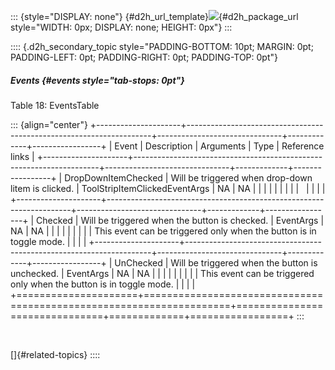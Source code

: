 ::: {style="DISPLAY: none"}
[](ms-xhelp:///?Id=d2h_url_template){#d2h_url_template}![](!package_url!){#d2h_package_url style="WIDTH: 0px; DISPLAY: none; HEIGHT: 0px"}
:::

:::: {.d2h_secondary_topic style="PADDING-BOTTOM: 10pt; MARGIN: 0pt; PADDING-LEFT: 0pt; PADDING-RIGHT: 0pt; PADDING-TOP: 0pt"}
##### Events {#events style="tab-stops: 0pt"}

Table 18: EventsTable

::: {align="center"}
+---------------------+---------------------------------------------------------------------+-------------------------------+-------------+-----------------+
| Event               | Description                                                         | Arguments                     | Type        | Reference links |
+---------------------+---------------------------------------------------------------------+-------------------------------+-------------+-----------------+
| DropDownItemChecked | Will be triggered when drop-down litem is clicked.                  | ToolStripItemClickedEventArgs | NA          | NA              |
|                     |                                                                     |                               |             |                 |
|                     |                                                                     |                               |             |                 |
+---------------------+---------------------------------------------------------------------+-------------------------------+-------------+-----------------+
| Checked             | Will be triggered when the button is checked.                       | EventArgs                     | NA          | NA              |
|                     |                                                                     |                               |             |                 |
|                     | This event can be triggered only when the button is in toggle mode. |                               |             |                 |
+---------------------+---------------------------------------------------------------------+-------------------------------+-------------+-----------------+
| UnChecked           | Will be triggered when the button is unchecked.                     | EventArgs                     | NA          | NA              |
|                     |                                                                     |                               |             |                 |
|                     | This event can be triggered only when the button is in toggle mode. |                               |             |                 |
+=====================+=====================================================================+===============================+=============+=================+
:::

 

[]{#related-topics}
::::
